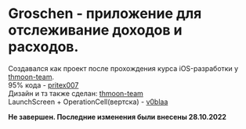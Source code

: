 # Groschen - приложение для отслеживание доходов и расходов.
Создавался как проект после прохождения курса iOS-разработки у [thmoon-team](https://github.com/thmoon-team).  
95% кода - [pritex007](https://github.com/Pritex007)  
Дизайн и тз также сделан: [thmoon-team](https://github.com/thmoon-team)  
LaunchScreen + OperationCell(вертска) - [v0blaa](https://github.com/v0blaa)  

**Не завершен. Последние изменения были внесены 28.10.2022**
